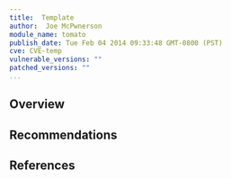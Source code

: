 ```yaml
---
title:  Template
author:  Joe McPwnerson
module_name: tomato
publish_date: Tue Feb 04 2014 09:33:48 GMT-0800 (PST) 
cve: CVE-temp
vulnerable_versions: ""
patched_versions: ""
...
```


## Overview

## Recommendations

## References
